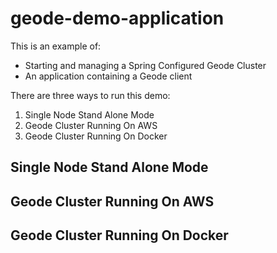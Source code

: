 # geode-demo-application
This is an example of:
* Starting and managing a Spring Configured Geode Cluster
* An application containing a Geode client

There are three ways to run this demo:

1. Single Node Stand Alone Mode
2. Geode Cluster Running On AWS
3. Geode Cluster Running On Docker

## Single Node Stand Alone Mode

## Geode Cluster Running On AWS

## Geode Cluster Running On Docker
